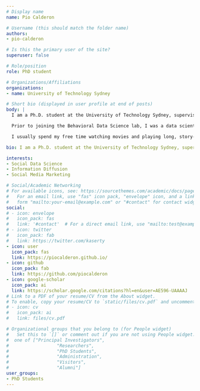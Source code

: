```yaml
---
# Display name
name: Pio Calderon

# Username (this should match the folder name)
authors:
- pio-calderon

# Is this the primary user of the site?
superuser: false

# Role/position
role: PhD student

# Organizations/Affiliations
organizations:
- name: University of Technology Sydney

# Short bio (displayed in user profile at end of posts)
body: | 
  I am a Ph.D. student at the University of Technology Sydney, supervised by Dr. Marian-Andrei Rizoiu. My research interests revolve around (1) modeling how information and influence bleed across different online platforms, and (2) how we can leverage these models in social media marketing.

  Prior to joining the Behavioral Data Science lab, I was a data scientist at the marketing AI startup Neuro Flash, where I helped brands optimize their marketing message and gain better insight on consumer understanding using a mix of NLP and image models. I also served as a data scientist and consultant at the fintech startup Ayannah, wherein I initiated efforts to leverage their transactional data (i.e. remittance  and airtime credits) to better understand the profile and usage patterns of their customer base.

  I usually spend my free time watching movies and playing long, story-driven Japanese RPGs. I'm also an avid traveler and love going on solo backpacking trips to explore new cultures. I'm constantly thinking about how I can applying data science tools to analyze popular media. When I have the time, I write about my travels and data experiments on my [blog](https://piocalderon.github.io/).

bio: I am a Ph.D. student at the University of Technology Sydney, supervised by Dr. Marian-Andrei Rizoiu. My research interests revolve around (1) modeling how information and influence bleed across different online platforms, and (2) how we can leverage these models in social media marketing.

interests:
- Social Data Science
- Information Diffusion
- Social Media Marketing

# Social/Academic Networking
# For available icons, see: https://sourcethemes.com/academic/docs/page-builder/#icons
#   For an email link, use "fas" icon pack, "envelope" icon, and a link in the
#   form "mailto:your-email@example.com" or "#contact" for contact widget.
social:
# - icon: envelope
#   icon_pack: fas
#   link: '#contact'  # For a direct email link, use "mailto:test@example.org".
# - icon: twitter
#   icon_pack: fab
#   link: https://twitter.com/kaserty
- icon: user
  icon_pack: fas
  link: https://piocalderon.github.io/
- icon: github
  icon_pack: fab
  link: https://github.com/piocalderon
- icon: google-scholar
  icon_pack: ai
  link: https://scholar.google.com/citations?hl=en&user=AE596-UAAAAJ
# Link to a PDF of your resume/CV from the About widget.
# To enable, copy your resume/CV to `static/files/cv.pdf` and uncomment the lines below.
# - icon: cv
#   icon_pack: ai
#   link: files/cv.pdf

# Organizational groups that you belong to (for People widget)
#   Set this to `[]` or comment out if you are not using People widget.
#  one of ["Principal Investigators",
#                  "Researchers",
#                  "PhD Students",
#                  "Administration",
#                  "Visitors",
#                  "Alumni"]
user_groups:
- PhD Students
---
```

